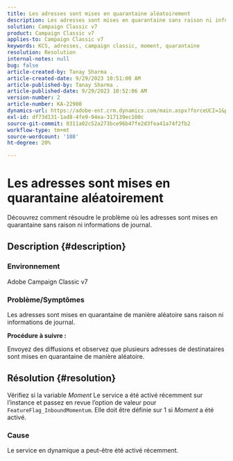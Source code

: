 ```yaml
---
title: Les adresses sont mises en quarantaine aléatoirement
description: Les adresses sont mises en quarantaine sans raison ni informations de journal.
solution: Campaign Classic v7
product: Campaign Classic v7
applies-to: Campaign Classic v7
keywords: KCS, adresses, campaign classic, moment, quarantaine
resolution: Resolution
internal-notes: null
bug: false
article-created-by: Tanay Sharma .
article-created-date: 9/29/2023 10:51:00 AM
article-published-by: Tanay Sharma .
article-published-date: 9/29/2023 10:52:06 AM
version-number: 2
article-number: KA-22900
dynamics-url: https://adobe-ent.crm.dynamics.com/main.aspx?forceUCI=1&pagetype=entityrecord&etn=knowledgearticle&id=4cd8bb0f-b65e-ee11-be6f-6045bd0065f9
exl-id: df73d131-1ad8-4fe9-94ea-317139ec100c
source-git-commit: 0311a02c52a273bce96b47fe2d3fea41a74f2fb2
workflow-type: tm+mt
source-wordcount: '108'
ht-degree: 20%

---
```


# Les adresses sont mises en quarantaine aléatoirement


Découvrez comment résoudre le problème où les adresses sont mises en quarantaine sans raison ni informations de journal.

## Description {#description}


### Environnement

Adobe Campaign Classic v7



### Problème/Symptômes

Les adresses sont mises en quarantaine de manière aléatoire sans raison ni informations de journal.



<b>Procédure à suivre :</b>

Envoyez des diffusions et observez que plusieurs adresses de destinataires sont mises en quarantaine de manière aléatoire.


## Résolution {#resolution}


Vérifiez si la variable *Moment* Le service a été activé récemment sur l’instance et passez en revue l’option de valeur pour `FeatureFlag_InboundMomentum`. Elle doit être définie sur 1 si *Moment* a été activé.

### Cause

Le service en dynamique a peut-être été activé récemment.
